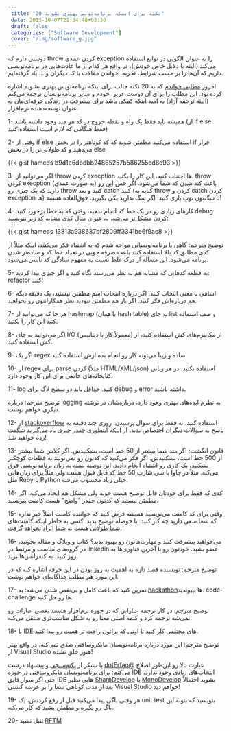 ```yaml
---
 title: "20 نکته برای اینکه برنامه‌نویس بهتری بشوید" 
 date: 2013-10-07T21:34:48+03:30
 draft: false 
 categories: ["Software Development"]
 cover: "/img/software_g.jpg"
---
```




دوستی دارم که throw کردن عمدی exception را به عنوان الگویی در توابع استفاده می‌کند (البته با دلایل خاص خودش)، در واقع هر کدام از ما عادت‌هایی در برنامه‌نویسی داریم که آن‌ها را بر حسب شرایط، تجربه، خواندن مقالات یا کد دیگران و ... یاد گرفته‌ایم.



امروز [مطلبی خواندم](http://alfasin.com/20-tips-for-becoming-a-better-programmer/) که به 20 نکته جالب برای اینکه برنامه‌نویس بهتری بشویم اشاره کرده بود. این مطلب را برای آن دوست عزیز، خودم و سایر برنامه‌نویسان ترجمه می‌کنم (البته ترجمه آزاد) به امید اینکه کمکی باشد برای پیشرفت در زندگی حرفه‌ای‌مان به عنوان توسعه‌دهنده نرم‌افزار.



1- همیشه باید فقط یک راه و نقطه خروج در کد هر متد وجود داشته باشد (از if else فقط هنگامی که لازم است استفاده کنید)



2- وقتی از if else استفاده می‌کنید مطمئن شوید که کد کوتاهتر را در بخش if قرار می‌دهید و کد طولانی‌تر را در بخش else

{{< gist hameds b9d1e6dbdbb24865257b586255cd8e93 >}}


3- اگر می‌توانید از throw کردن execption ها اجتناب کنید، این کار را بکنید. throw کردن execption (به صورت عمدی) باعث کند شدن کد شما می‌شود. اگر حس این رو دارید که یک چیزی رو throw‌ کنید و بعد catch کنید (کنایه به throw کردن و catch کردن exception ها) با سگ‌تون توپ بازی کنید! اگر سگ ندارید یکی بگیرید، فوق‌العاده هستند!



4- کارهای زیادی رو در یک خط کد انجام ندهید، وقتی که به خطا برخورد کنید debug کردن مشکل‌تر می‌شه. به عنوان مثال کدی مشابه کد زیر ننویسید:



  {{< gist hameds 13313a938637bf2809ff3341be6f9ac8 >}}



توضیح مترجم: گاهی با برنامه‌نویسانی مواجه شدم که به اشتباه فکر می‌کنند، اینکه مثلاً از کدی مطابق کد بالا استفاده کنند باعث صرفه جویی در تعداد خط کد و ساده‌تر شدن برنامه می‌شود. این مساله از درک غلط نسبت به مفهوم سادگی کد ناشی می‌شود.



5- به قطعه کدهایی که مشابه هم به نظر می‌رسند نگاه کنید و اگر چیزی پیدا کردید: refactor کنید!



6- اسامی با معنی انتخاب کنید. اگر درباره انتخاب اسم مطمئن نیستید، یک دقیقه دیگه هم درباره‌اش فکر کنید. اگر باز هم مطمئن نبودید نظر همکارانتون رو بخواهید.



7- هر جا که می‌توانید از hashmap (یا همان hash table) به جای list و صف استفاده کنید این کار را بکنید.



8- اگر می‌توانید به جای I/O (معمولاً کار با دیتابیس) از مکانیزم‌های کش استفاده کنید، از کش استفاده کنید.



9- اگر یک regex ساده و زیبا می‌تونه کار رو انجام بده ازش استفاده کنید.



10- از regex برای parse کردن (مثلاً HTML/XML/json) استفاده نکنید، در هر زبانی کتابخانه‌های خاصی برای این کار وجود دارد.



11- log‌ کنید. حداقل باید دو سطح لاگ برای debug و error داشته باشید.



توضیح مترجم: درباره logging به نظرم ایده‌های بهتری وجود دارد، درباره‌شان در نوشته دیگری خواهم نوشت.



12- از [stackoverflow](http://stackoverflow.com/) استفاده کنید، نه فقط برای سوال پرسیدن. روزی چند دقیقه به پاسخ به سوالات دیگران اختصاص بدید، از اینکه اینطوری چقدر چیزی یاد می‌گیرید شگفت زده خواهید شد!



13- قانون انگشت: اگر متد شما بیشتر از 50 خط است، بشکنیدش. اگر کلاس شما بیشتر از 500 خط است، بشکنیدش. اگر فکر می‌کنید که کدتون رو نمی‌تونید به قطعات کوچکتر بشکنید، یک کاری رو اشتباه انجام دادید. این توصیه بسته به زبان برنامه‌نویسی فرق می‌کنه. مثلاً در جاوا یا سی شارپ 50 خط کد قابل قبول هست ولی مثلاً برای زبان‌هایی مثل Ruby یا Python خیلی زیاد محسوب می‌شه.



14- کدی که فقط برای خودتان قابل توضیح هست خوبه ولی مشکل هم ایجاد می‌کنه. اگر مطمئن نیستید که کدتون چقدر "واضح" هست کامنت بنویسید.



15- وقتی برای کد کامنت می‌نویسید همیشه فرض کنید که خواننده کامنت اصلاً خبر نداره که شما سعی دارید چه کار کنید. با حوصله توضیح بدید. کسی به خاطر اینکه کامنت‌های شما طولانی هست به شما ایراد نخواهد گرفت.



16- می‌خواهید پیشرفت کنید و مهارت‌هاتون رو بهبود بدید؟ کتاب و وبلاگ و مقاله بخونید، در گروه‌های مناسب و مرتبط در linkedin‌ عضو بشید. خودتون رو با آخرین فناوری‌ها به روز کنید. به کنفرانس‌ها برید.



توضیح مترجم: نویسنده قصد داره به اهمیت به روز بودن در این حرفه اشاره کنه که در این مورد هم مطلب جداگانه‌ای خواهم نوشت.



17- تمرین کنید که باعث کامل و بی‌نقص شدن می‌شه: به [hackathon‌](http://en.wikipedia.org/wiki/Hackathon)ها بپیوندید. code-challenge ها رو حل کنید.



توضیح مترجم: در کار ترجمه عباراتی که در حوزه نرم‌افزار هستند بعضی عبارات رو نمی‌شه ترجمه کرد و کلمه اصلی معنا رو به شکل مناسب‌تری منتقل می‌کنه.



18- با IDE های مختلفی کار کنید تا اونی که براتون راحت تر هست رو پیدا کنید.



توضیح مترجم: این مورد درباره برنامه‌نویسان مایکروسافتی صدق نمی‌کنه، در واقع بهتر از Visual Studio هنوز خلق نشده!



با تشکر از [نکته‌سنجی](https://twitter.com/dotErfan/status/387271109076606977) و پیشنهاد درست [dotErfan@](https://twitter.com/dotErfan) عبارت بالا رو این‌طور اصلاح می‌کنم: برای برنامه‌نویسان مایکروسافتی در حوزه IDE انتخاب‌های زیادی وجود ندارد، حتی اگر سوار قایق IDE هایی نظیر [SharpDevelop](http://www.icsharpcode.net/opensource/sd/) یا [MonoDevelop](http://monodevelop.com/) بشوید احتمالاً بعد از مدت کوتاهی شما را بر عرشه کشتی Visual Studio خواهم دید!



19- هر وقتی باگی پیدا می‌کنید قبل از رفع کردنش، یک unit test بنویسید که بتونه این باگ رو بگیره و مطمئن بشید که کار می‌کنه.



20- تنبل نشید [RFTM](http://en.wikipedia.org/wiki/RTFM)

